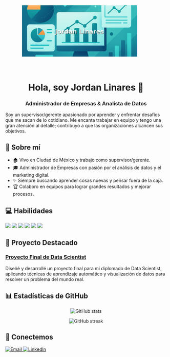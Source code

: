 <div style="width:400px; height:200px; margin:0 auto; overflow:hidden;">
  <img src="banner.png" alt="Jordan Linares banner" style="width:90%; height:80%; object-fit:cover; display:block;"/>
</div>

<h1 align="center">Hola, soy Jordan Linares 👋</h1>
<h3 align="center">Administrador de Empresas & Analista de Datos</h3>

<p>
Soy un supervisor/gerente apasionado por aprender y enfrentar desafíos que me sacan de lo cotidiano. Me encanta trabajar en equipo y tengo una gran atención al detalle; contribuyo a que las organizaciones alcancen sus objetivos.
</p>

## 🧠 Sobre mí
- 🏠 Vivo en Ciudad de México y trabajo como supervisor/gerente.
- 🎓 Administrador de Empresas con pasión por el análisis de datos y el marketing digital.
- ✨ Siempre buscando aprender cosas nuevas y pensar fuera de la caja.
- 🏆 Colaboro en equipos para lograr grandes resultados y mejorar procesos.

## 💻 Habilidades
<p>
<img src="https://img.shields.io/badge/Python-3776AB?style=for-the-badge&logo=python&logoColor=white"/>
<img src="https://img.shields.io/badge/SQL-4479A1?style=for-the-badge&logo=postgresql&logoColor=white"/>
<img src="https://img.shields.io/badge/Excel-217346?style=for-the-badge&logo=microsoft-excel&logoColor=white"/>
<img src="https://img.shields.io/badge/Power%20BI-F2C811?style=for-the-badge&logo=powerbi&logoColor=black"/>
<img src="https://img.shields.io/badge/Machine%20Learning-F7931E?style=for-the-badge&logo=scikit-learn&logoColor=white"/>
<img src="https://img.shields.io/badge/Google%20Analytics-FF6F00?style=for-the-badge&logo=googleanalytics&logoColor=white"/>
</p>

## 🚀 Proyecto Destacado
### [Proyecto Final de Data Scientist](https://github.com/JordanLV23/proyecto_final_data_scientist)
Diseñé y desarrollé un proyecto final para mi diplomado de Data Scientist, aplicando técnicas de aprendizaje automático y visualización de datos para resolver un problema del mundo real.

## 📊 Estadísticas de GitHub
<p align="center">
  <img src="https://github-readme-stats.vercel.app/api?username=JordanLV23&show_icons=true&theme=dracula" alt="GitHub stats"/>
</p>
<p align="center">
  <img src="https://streak-stats.demolab.com?user=JordanLV23&theme=dracula" alt="GitHub streak"/>
</p>

## 📧 Conectemos
<p>
  <a href="mailto:jlinaresvazquez@hotmail.com">
    <img src="https://img.shields.io/badge/Email-d14836?style=for-the-badge&logo=gmail&logoColor=white" alt="Email"/>
  </a>
  <a href="https://www.linkedin.com/in/jordanlinares-datascientist">
    <img src="https://img.shields.io/badge/LinkedIn-0077B5?style=for-the-badge&logo=linkedin&logoColor=white" alt="LinkedIn"/>
  </a>
</p>
